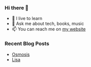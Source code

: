 ### Hi there 👋

- 🌱 I live to learn
- 💬 Ask me about tech, books, music
- 📫 You can reach me on [my website](https://mrcis.me/contact)




### Recent Blog Posts

* [Osmosis](https://mrcis.me/Osmosis)
* [Lisa](https://mrcis.me/Lisa)

